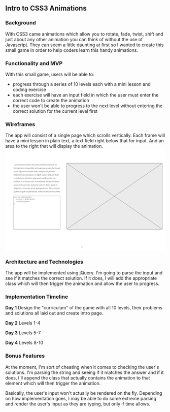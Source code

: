 ## Intro to CSS3 Animations

### Background
With CSS3 came animations which allow you to rotate, fade, twist, shift and just about any other animation you can think of without the use of Javascript. They can seem a little daunting at first so I wanted to create this small game in order to help coders learn this handy animations.

### Functionality and MVP
With this small game, users will be able to:
- progress through a series of 10 levels each with a mini lesson and coding exercise
- each exercise will have an input field in which the user must enter the correct code to create the animation
- the user won't be able to progress to the next level without entering the correct solution for the current level first

### Wireframes
The app will consist of a single page which scrolls vertically. Each frame will have a mini lesson in plain text, a text field right below that for input. And an area to the right that will display the animation.
![](wireframe.png)

### Architecture and Technologies
The app will be implemented using jQuery. I'm going to parse the input and see if it matches the correct solution. If it does, I will add the appropriate class which will then trigger the animation and allow the user to progress.

### Implementation Timeline
**Day 1** Design the "curriculum" of the game with all 10 levels, their problems and solutions all laid out and create intro page.

**Day 2** Levels 1-4

**Day 3** Levels 5-7

**Day 4** Levels 8-10

### Bonus Features
At the moment, I'm sort of cheating when it comes to checking the user's solutions. I'm parsing the string and seeing if it matches the answer and if it does, I'll append the class that actually contains the animation to that element which will then trigger the animation.

Basically, the user's input won't actually be rendered on the fly. Depending on how implementation goes, I may be able to do some extreme parsing and render the user's input as they are typing, but only if time allows.
